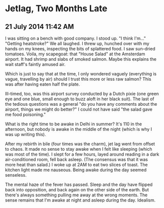 # Jetlag, Two Months Late
## 21 July 2014 11:42 AM


I was sitting on a bench with good company. I stood up. "I think I'm..." "Getting heatstroke?" We all laughed. I threw up, hunched over with my hands on my knees, inspecting the bits of splattered food. I saw sun-dried tomatoes. Voila, my scapegoat: that "House Salad" at the Amsterdam airport. It had shrimp and slabs of smoked salmon. Maybe this explains the wait staff's faintly amused air.

Which is just to say that at the time, I only wondered vaguely (everything is vague, travelling by air) should I trust this more or less raw salmon? This was after having eaten half the plate.

Ill-timed, too, was this airport survey conducted by a Dutch pixie (one green eye and one blue, small enough to buzz aloft in her black suit). The last of the tedious questions was a general "do you have any comments about the airport, things we might do better?" I could not have said "the salad gave me food poisoning."

What is the right time to be awake in Delhi in summer? It's 110 in the afternoon, but nobody is awake in the middle of the night (which is why I was up writing this).

After my rebirth in bile (four times was the charm), jet lag went from offset to chaos. It made no sense to stay awake when I felt like sleeping (which was most of the time). I slept for a few hours, layed around reading in a dark air-conditioned room, fell back asleep. (The consensus was that it was more heat than salad.) I woke up at 2AM to eat two slices of toast. The kitchen light made me nauseous. Being awake during the day seemed senseless.

The mental haze of the fever has passed. Sleep and the day have flipped back into opposition, and back again on the other side of the earth. But there's always something pulling me away at the wrong moments. The sense remains that I'm awake at night and asleep during the day. Idealism.